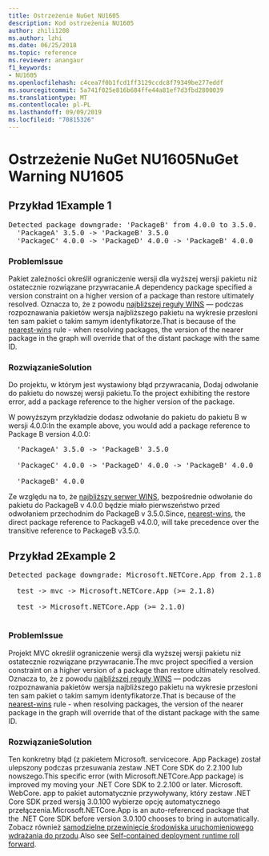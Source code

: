 ```yaml
---
title: Ostrzeżenie NuGet NU1605
description: Kod ostrzeżenia NU1605
author: zhili1208
ms.author: lzhi
ms.date: 06/25/2018
ms.topic: reference
ms.reviewer: anangaur
f1_keywords:
- NU1605
ms.openlocfilehash: c4cea7f0b1fcd1ff3129ccdc8f79349be277eddf
ms.sourcegitcommit: 5a741f025e816b684ffe44a81ef7d3fbd2800039
ms.translationtype: MT
ms.contentlocale: pl-PL
ms.lasthandoff: 09/09/2019
ms.locfileid: "70815326"
---
```

# <a name="nuget-warning-nu1605"></a><span data-ttu-id="47275-103">Ostrzeżenie NuGet NU1605</span><span class="sxs-lookup"><span data-stu-id="47275-103">NuGet Warning NU1605</span></span>

## <a name="example-1"></a><span data-ttu-id="47275-104">Przykład 1</span><span class="sxs-lookup"><span data-stu-id="47275-104">Example 1</span></span>

<pre>Detected package downgrade: 'PackageB' from 4.0.0 to 3.5.0. Reference the package directly from the project to select a different version.<br/>  'PackageA' 3.5.0 -> 'PackageB' 3.5.0<br/>  'PackageC' 4.0.0 -> 'PackageD' 4.0.0 -> 'PackageB' 4.0.0</pre>

### <a name="issue"></a><span data-ttu-id="47275-105">Problem</span><span class="sxs-lookup"><span data-stu-id="47275-105">Issue</span></span>
<span data-ttu-id="47275-106">Pakiet zależności określił ograniczenie wersji dla wyższej wersji pakietu niż ostatecznie rozwiązane przywracanie.</span><span class="sxs-lookup"><span data-stu-id="47275-106">A dependency package specified a version constraint on a higher version of a package than restore ultimately resolved.</span></span> <span data-ttu-id="47275-107">Oznacza to, że z powodu [najbliższej reguły WINS](../../concepts/dependency-resolution.md#nearest-wins) — podczas rozpoznawania pakietów wersja najbliższego pakietu na wykresie przesłoni ten sam pakiet o takim samym identyfikatorze.</span><span class="sxs-lookup"><span data-stu-id="47275-107">That is because of the [nearest-wins](../../concepts/dependency-resolution.md#nearest-wins) rule - when resolving packages, the version of the nearer package in the graph will override that of the distant package with the same ID.</span></span>

### <a name="solution"></a><span data-ttu-id="47275-108">Rozwiązanie</span><span class="sxs-lookup"><span data-stu-id="47275-108">Solution</span></span>
<span data-ttu-id="47275-109">Do projektu, w którym jest wystawiony błąd przywracania, Dodaj odwołanie do pakietu do nowszej wersji pakietu.</span><span class="sxs-lookup"><span data-stu-id="47275-109">To the project exhibiting the restore error, add a package reference to the higher version of the package.</span></span>

<span data-ttu-id="47275-110">W powyższym przykładzie dodasz odwołanie do pakietu do pakietu B w wersji 4.0.0:</span><span class="sxs-lookup"><span data-stu-id="47275-110">In the example above, you would add a package reference to Package B version 4.0.0:</span></span>

<pre>
  'PackageA' 3.5.0 -> 'PackageB' 3.5.0<br/>
  'PackageC' 4.0.0 -> 'PackageD' 4.0.0 -> 'PackageB' 4.0.0<br/>
  'PackageB' 4.0.0
</pre>

<span data-ttu-id="47275-111">Ze względu na to, że [najbliższy serwer WINS](../../concepts/dependency-resolution.md#nearest-wins), bezpośrednie odwołanie do pakietu do PackageB v 4.0.0 będzie miało pierwszeństwo przed odwołaniem przechodnim do PackageB v 3.5.0.</span><span class="sxs-lookup"><span data-stu-id="47275-111">Since, [nearest-wins](../../concepts/dependency-resolution.md#nearest-wins), the direct package reference to PackageB v4.0.0, will take precedence over the transitive reference to PackageB v3.5.0.</span></span>

## <a name="example-2"></a><span data-ttu-id="47275-112">Przykład 2</span><span class="sxs-lookup"><span data-stu-id="47275-112">Example 2</span></span>

<pre>Detected package downgrade: Microsoft.NETCore.App from 2.1.8 to 2.1.0. Reference the package directly from the project to select a different version.<br/>
  test -> mvc -> Microsoft.NETCore.App (>= 2.1.8)<br/>
  test -> Microsoft.NETCore.App (>= 2.1.0)<br/>
</pre>

### <a name="issue"></a><span data-ttu-id="47275-113">Problem</span><span class="sxs-lookup"><span data-stu-id="47275-113">Issue</span></span>
<span data-ttu-id="47275-114">Projekt MVC określił ograniczenie wersji dla wyższej wersji pakietu niż ostatecznie rozwiązane przywracanie.</span><span class="sxs-lookup"><span data-stu-id="47275-114">The mvc project specified a version constraint on a higher version of a package than restore ultimately resolved.</span></span> <span data-ttu-id="47275-115">Oznacza to, że z powodu [najbliższej reguły WINS](../../concepts/dependency-resolution.md#nearest-wins) — podczas rozpoznawania pakietów wersja najbliższego pakietu na wykresie przesłoni ten sam pakiet o takim samym identyfikatorze.</span><span class="sxs-lookup"><span data-stu-id="47275-115">That is because of the [nearest-wins](../../concepts/dependency-resolution.md#nearest-wins) rule - when resolving packages, the version of the nearer package in the graph will override that of the distant package with the same ID.</span></span>

### <a name="solution"></a><span data-ttu-id="47275-116">Rozwiązanie</span><span class="sxs-lookup"><span data-stu-id="47275-116">Solution</span></span>
<span data-ttu-id="47275-117">Ten konkretny błąd (z pakietem Microsoft. servicecore. App Package) został ulepszony podczas przesuwania zestaw .NET Core SDK do 2.2.100 lub nowszego.</span><span class="sxs-lookup"><span data-stu-id="47275-117">This specific error (with Microsoft.NETCore.App package) is improved my moving your .NET Core SDK to 2.2.100 or later.</span></span> <span data-ttu-id="47275-118">Microsoft. WebCore. app to pakiet automatycznie przywoływany, który zestaw .NET Core SDK przed wersją 3.0.100 wybierze opcję automatycznego przełączenia.</span><span class="sxs-lookup"><span data-stu-id="47275-118">Microsoft.NETCore.App is an auto-referenced package that the .NET Core SDK before version 3.0.100 chooses to bring in automatically.</span></span> <span data-ttu-id="47275-119">Zobacz również [samodzielne przewinięcie środowiska uruchomieniowego wdrażania do przodu](/dotnet/core/deploying/runtime-patch-selection).</span><span class="sxs-lookup"><span data-stu-id="47275-119">Also see [Self-contained deployment runtime roll forward](/dotnet/core/deploying/runtime-patch-selection).</span></span>
